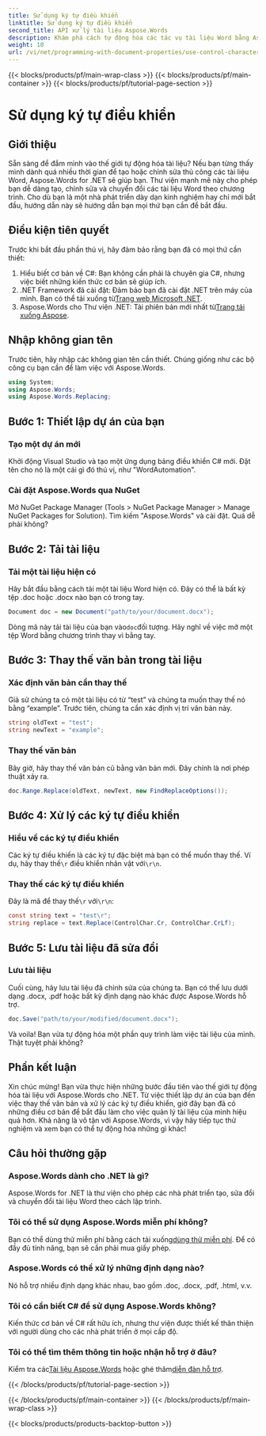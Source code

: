 ```yaml
---
title: Sử dụng ký tự điều khiển
linktitle: Sử dụng ký tự điều khiển
second_title: API xử lý tài liệu Aspose.Words
description: Khám phá cách tự động hóa các tác vụ tài liệu Word bằng Aspose.Words cho .NET. Hướng dẫn này bao gồm thiết lập, thay thế văn bản và nhiều hơn nữa, giúp quy trình làm việc của bạn hiệu quả hơn.
weight: 10
url: /vi/net/programming-with-document-properties/use-control-characters/
---
```


{{< blocks/products/pf/main-wrap-class >}}
{{< blocks/products/pf/main-container >}}
{{< blocks/products/pf/tutorial-page-section >}}

# Sử dụng ký tự điều khiển

## Giới thiệu

Sẵn sàng để đắm mình vào thế giới tự động hóa tài liệu? Nếu bạn từng thấy mình dành quá nhiều thời gian để tạo hoặc chỉnh sửa thủ công các tài liệu Word, Aspose.Words for .NET sẽ giúp bạn. Thư viện mạnh mẽ này cho phép bạn dễ dàng tạo, chỉnh sửa và chuyển đổi các tài liệu Word theo chương trình. Cho dù bạn là một nhà phát triển dày dạn kinh nghiệm hay chỉ mới bắt đầu, hướng dẫn này sẽ hướng dẫn bạn mọi thứ bạn cần để bắt đầu.

## Điều kiện tiên quyết

Trước khi bắt đầu phần thú vị, hãy đảm bảo rằng bạn đã có mọi thứ cần thiết:

1. Hiểu biết cơ bản về C#: Bạn không cần phải là chuyên gia C#, nhưng việc biết những kiến thức cơ bản sẽ giúp ích.
2. .NET Framework đã cài đặt: Đảm bảo bạn đã cài đặt .NET trên máy của mình. Bạn có thể tải xuống từ[Trang web Microsoft .NET](https://dotnet.microsoft.com/download).
3.  Aspose.Words cho Thư viện .NET: Tải phiên bản mới nhất từ[Trang tải xuống Aspose](https://releases.aspose.com/words/net/).

## Nhập không gian tên

Trước tiên, hãy nhập các không gian tên cần thiết. Chúng giống như các bộ công cụ bạn cần để làm việc với Aspose.Words.

```csharp
using System;
using Aspose.Words;
using Aspose.Words.Replacing;
```

## Bước 1: Thiết lập dự án của bạn

### Tạo một dự án mới

Khởi động Visual Studio và tạo một ứng dụng bảng điều khiển C# mới. Đặt tên cho nó là một cái gì đó thú vị, như "WordAutomation".

### Cài đặt Aspose.Words qua NuGet

Mở NuGet Package Manager (Tools > NuGet Package Manager > Manage NuGet Packages for Solution). Tìm kiếm "Aspose.Words" và cài đặt. Quá dễ phải không?

## Bước 2: Tải tài liệu

### Tải một tài liệu hiện có

Hãy bắt đầu bằng cách tải một tài liệu Word hiện có. Đây có thể là bất kỳ tệp .doc hoặc .docx nào bạn có trong tay.

```csharp
Document doc = new Document("path/to/your/document.docx");
```

 Dòng mã này tải tài liệu của bạn vào`doc`đối tượng. Hãy nghĩ về việc mở một tệp Word bằng chương trình thay vì bằng tay.

## Bước 3: Thay thế văn bản trong tài liệu

### Xác định văn bản cần thay thế

Giả sử chúng ta có một tài liệu có từ “test” và chúng ta muốn thay thế nó bằng “example”. Trước tiên, chúng ta cần xác định vị trí văn bản này.

```csharp
string oldText = "test";
string newText = "example";
```

### Thay thế văn bản

Bây giờ, hãy thay thế văn bản cũ bằng văn bản mới. Đây chính là nơi phép thuật xảy ra.

```csharp
doc.Range.Replace(oldText, newText, new FindReplaceOptions());
```

## Bước 4: Xử lý các ký tự điều khiển

### Hiểu về các ký tự điều khiển

 Các ký tự điều khiển là các ký tự đặc biệt mà bạn có thể muốn thay thế. Ví dụ, hãy thay thế`\r` điều khiển nhân vật với`\r\n`.

### Thay thế các ký tự điều khiển

 Đây là mã để thay thế`\r` với`\r\n`:

```csharp
const string text = "test\r";
string replace = text.Replace(ControlChar.Cr, ControlChar.CrLf);
```

## Bước 5: Lưu tài liệu đã sửa đổi

### Lưu tài liệu

Cuối cùng, hãy lưu tài liệu đã chỉnh sửa của chúng ta. Bạn có thể lưu dưới dạng .docx, .pdf hoặc bất kỳ định dạng nào khác được Aspose.Words hỗ trợ.

```csharp
doc.Save("path/to/your/modified/document.docx");
```

Và voila! Bạn vừa tự động hóa một phần quy trình làm việc tài liệu của mình. Thật tuyệt phải không?

## Phần kết luận

Xin chúc mừng! Bạn vừa thực hiện những bước đầu tiên vào thế giới tự động hóa tài liệu với Aspose.Words cho .NET. Từ việc thiết lập dự án của bạn đến việc thay thế văn bản và xử lý các ký tự điều khiển, giờ đây bạn đã có những điều cơ bản để bắt đầu làm cho việc quản lý tài liệu của mình hiệu quả hơn. Khả năng là vô tận với Aspose.Words, vì vậy hãy tiếp tục thử nghiệm và xem bạn có thể tự động hóa những gì khác!

## Câu hỏi thường gặp

### Aspose.Words dành cho .NET là gì?
Aspose.Words for .NET là thư viện cho phép các nhà phát triển tạo, sửa đổi và chuyển đổi tài liệu Word theo cách lập trình.

### Tôi có thể sử dụng Aspose.Words miễn phí không?
 Bạn có thể dùng thử miễn phí bằng cách tải xuống[dùng thử miễn phí](https://releases.aspose.com/). Để có đầy đủ tính năng, bạn sẽ cần phải mua giấy phép.

### Aspose.Words có thể xử lý những định dạng nào?
Nó hỗ trợ nhiều định dạng khác nhau, bao gồm .doc, .docx, .pdf, .html, v.v.

### Tôi có cần biết C# để sử dụng Aspose.Words không?
Kiến thức cơ bản về C# rất hữu ích, nhưng thư viện được thiết kế thân thiện với người dùng cho các nhà phát triển ở mọi cấp độ.

### Tôi có thể tìm thêm thông tin hoặc nhận hỗ trợ ở đâu?
 Kiểm tra các[Tài liệu Aspose.Words](https://reference.aspose.com/words/net/) hoặc ghé thăm[diễn đàn hỗ trợ](https://forum.aspose.com/c/words/8).

{{< /blocks/products/pf/tutorial-page-section >}}

{{< /blocks/products/pf/main-container >}}
{{< /blocks/products/pf/main-wrap-class >}}

{{< blocks/products/products-backtop-button >}}
